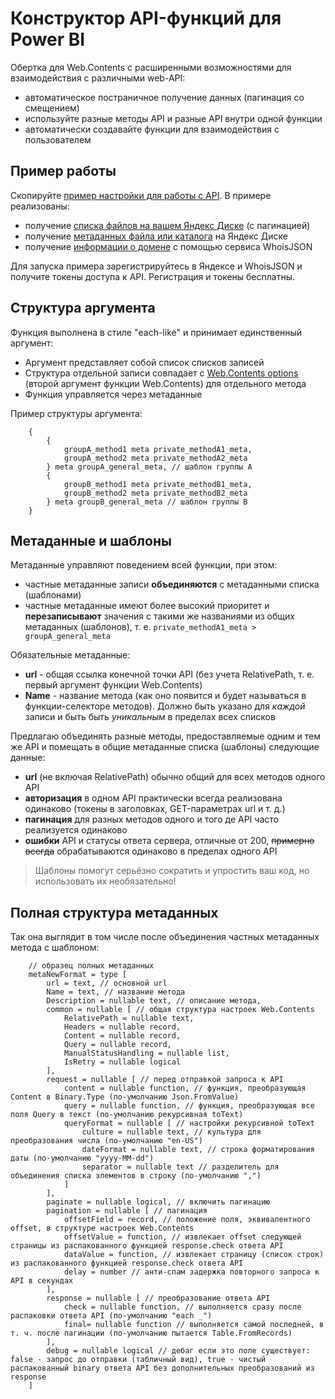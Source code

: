 # Конструктор API-функций для Power BI
Обертка для Web.Contents с расширенными возможностями для взаимодействия с различными web-API:
- автоматическое постраничное получение данных (пагинация со смещением)
- используйте разные методы API и разные API внутри одной функции
- автоматически создавайте функции для взаимодействия с пользователем

## Пример работы
Скопируйте [пример настройки для работы с API](https://github.com/meta110/powerbi/blob/master/API-constructor/example.m "пример настройки для работы с API"). В примере реализованы:
- получение [списка файлов на вашем Яндекс Диске](https://dev.yandex.net/disk-polygon/?lang=ru&tld=ru#!/v147disk47resources/GetFlatFilesList "списка файлов на вашем Яндекс Диске") (с пагинацией)
- получение [метаданных файла или каталога](https://dev.yandex.net/disk-polygon/?lang=ru&tld=ru#!/v147disk47resources/GetResource "метаданных файла или каталога") на Яндекс Диске
- получение [информации о домене](https://whoisjson.com/documentation "информации о домене") с помощью сервиса WhoisJSON

Для запуска примера зарегистрируйтесь в Яндексе и WhoisJSON и получите токены доступа к API. Регистрация и токены бесплатны.

## Структура аргумента
Функция выполнена в стиле "each-like" и принимает единственный аргумент:
- Аргумент представляет собой список списков записей
- Структура отдельной записи совпадает с [Web.Contents options](https://learn.microsoft.com/en-us/powerquery-m/web-contents#about "Web.Contents options") (второй аргумент функции Web.Contents) для отдельного метода
- Функция управляется через метаданные

Пример структуры аргумента:
```
    {
    	{
    		groupA_method1 meta private_methodA1_meta,
    		groupA_method2 meta private_methodA2_meta
    	} meta groupA_general_meta, // шаблон группы A
    	{
    		groupB_method1 meta private_methodB1_meta,
    		groupB_method2 meta private_methodB2_meta
    	} meta groupB_general_meta // шаблон группы B
    }
```
## Метаданные и шаблоны
Метаданные управляют поведением всей функции, при этом:
- частные метаданные записи **объединяются** с метаданными списка (шаблонами)
- частные метаданные имеют более высокий приоритет и **перезаписывают** значения с такими же названиями из общих метаданных (шаблонов), т. е. `private_methodA1_meta > groupA_general_meta`

Обязательные метаданные:
- **url** - общая ссылка конечной точки API (без учета RelativePath, т. е. первый аргумент функции Web.Contents)
- **Name** - название метода (как оно появится и будет называться в функции-селекторе методов). Должно быть указано для *каждой* записи и быть быть *уникальным* в пределах всех списков

Предлагаю объединять разные методы, предоставляемые одним и тем же API и помещать в общие метаданные списка (шаблоны) следующие данные:
- **url** (не включая RelativePath) обычно общий для всех методов одного API
- **авторизация** в одном API практически всегда реализована одинаково (токены в заголовках, GET-параметрах url и т. д.)
- **пагинация** для разных методов одного и того де API часто реализуется одинаково
- **ошибки** API и статусы ответа сервера, отличные от 200, ~~примерно всегда~~ обрабатываются одинаково в пределах одного API

> Шаблоны помогут серьёзно сократить и упростить ваш код, но использовать их необязательно!

## Полная структура метаданных
Так она выглядит в том числе после объединения частных метаданных метода с шаблоном:

```
    // образец полных метаданных
    metaNewFormat = type [
        url = text, // основной url
        Name = text, // название метода
        Description = nullable text, // описание метода,
        common = nullable [ // общая структура настроек Web.Contents
            RelativePath = nullable text,
            Headers = nullable record,
            Content = nullable record,
            Query = nullable record,
            ManualStatusHandling = nullable list,
            IsRetry = nullable logical
        ],
        request = nullable [ // перед отправкой запроса к API
            content = nullable function, // функция, преобразующая Content в Binary.Type (по-умолчанию Json.FromValue)
            query = nullable function, // функция, преобразующая все поля Query в текст (по-умолчанию рекурсивная toText)
            queryFormat = nullable [ // настройки рекурсивной toText
                culture = nullable text, // культура для преобразования числа (по-умолчанию "en-US")
                dateFormat = nullable text, // строка форматирования даты (по-умолчанию "yyyy-MM-dd")
                separator = nullable text // разделитель для объединения списка элементов в строку (по-умолчанию ",")
            ]
        ],
        paginate = nullable logical, // включить пагинацию
        pagination = nullable [ // пагинация
            offsetField = record, // положение поля, эквивалентного offset, в структуре настроек Web.Contents
            offsetValue = function, // извлекает offset следующей страницы из распакованного функцией response.check ответа API
            dataValue = function, // извлекает страницу (список строк) из распакованного функцией response.check ответа API
            delay = number // анти-спам задержка повторного запроса к API в секундах
        ],
        response = nullable [ // преобразование ответа API
            check = nullable function, // выполняется сразу после распаковки ответа API (по-умолчанию "each _")
            final= nullable function // выполняется самой последней, в т. ч. после пагинации (по-умолчанию пытается Table.FromRecords)
        ],
        debug = nullable logical // дебаг если это поле существует: false - запрос до отправки (табличный вид), true - чистый распакованный binary ответа API без дополнительных преобразований из response
    ]
```
